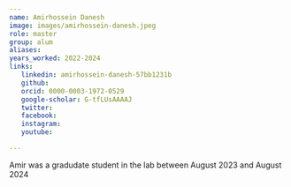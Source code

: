 ```yaml
---
name: Amirhossein Danesh
image: images/amirhossein-danesh.jpeg
role: master
group: alum
aliases:
years_worked: 2022-2024
links:
   linkedin: amirhossein-danesh-57bb1231b
   github: 
   orcid: 0000-0003-1972-0529
   google-scholar: G-tfLUsAAAAJ
   twitter:
   facebook:
   instagram: 
   youtube:

---
```


Amir was a gradudate student in the lab between August 2023 and August 2024